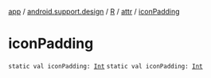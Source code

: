 [app](../../../index.md) / [android.support.design](../../index.md) / [R](../index.md) / [attr](index.md) / [iconPadding](./icon-padding.md)

# iconPadding

`static val iconPadding: `[`Int`](https://kotlinlang.org/api/latest/jvm/stdlib/kotlin/-int/index.html)
`static val iconPadding: `[`Int`](https://kotlinlang.org/api/latest/jvm/stdlib/kotlin/-int/index.html)